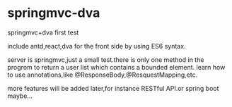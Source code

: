 # springmvc-dva



springmvc+dva first test

include antd,react,dva for the front side by using ES6 syntax.

server is springmvc,just a small test.there is only one method in the progrom to return a user list which contains a bounded element.
learn how to use annotations,like @ResponseBody,@ResquestMapping,etc.

more features will be added later,for instance RESTful API.or spring boot maybe...
